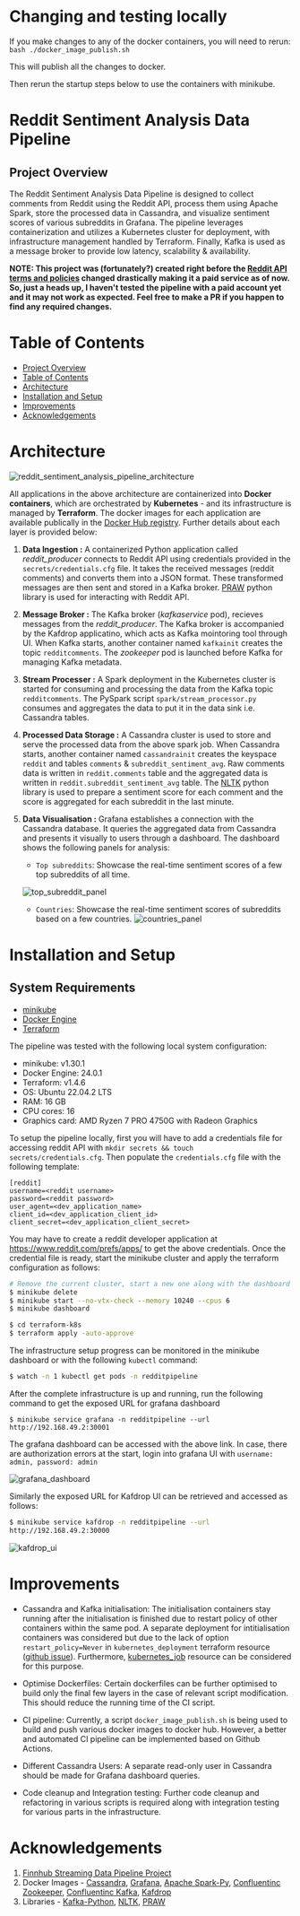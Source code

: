 # Changing and testing locally

If you make changes to any of the docker containers, you will need to rerun:
`bash ./docker_image_publish.sh`

This will publish all the changes to docker.

Then rerun the startup steps below to use the containers with minikube.


# Reddit Sentiment Analysis Data Pipeline
## Project Overview
The Reddit Sentiment Analysis Data Pipeline is designed to collect comments from Reddit using the Reddit API, process them using Apache Spark, store the processed data in Cassandra, and visualize sentiment scores of various subreddits in Grafana. The pipeline leverages containerization and utilizes a Kubernetes cluster for deployment, with infrastructure management handled by Terraform. Finally, Kafka is used as a message broker to provide low latency, scalability & availability.

**NOTE: This project was (fortunately?) created right before the [Reddit API terms and policies](https://www.reddit.com/r/reddit/comments/12qwagm/an_update_regarding_reddits_api/) changed drastically making it a paid service as of now. So, just a heads up, I haven't tested the pipeline with a paid account yet and it may not work as expected. Feel free to make a PR if you happen to find any required changes.**

# Table of Contents
- [Project Overview](#project-overview)
- [Table of Contents](#table-of-contents)
- [Architecture](#architecture)
- [Installation and Setup](#installation-and-setup)
- [Improvements](#improvements)
- [Acknowledgements](#acknowledgements)

# Architecture

![reddit_sentiment_analysis_pipeline_architecture](https://raw.githubusercontent.com/nama1arpit/reddit-streaming-pipeline/main/images/Reddit%20Sentiment%20Analysis%20Data%20Pipeline.drawio.png)

All applications in the above architecture are containerized into **Docker containers**, which are orchestrated by **Kubernetes** - and its infrastructure is managed by **Terraform**. The docker images for each application are available publically in the [Docker Hub registry](https://hub.docker.com/repositories/nama1arpit). Further details about each layer is provided below:

1. **Data Ingestion :** A containerized Python application called *reddit_producer* connects to Reddit API using credentials provided in the `secrets/credentials.cfg` file. It takes the received messages (reddit comments) and converts them into a JSON format. These transformed messages are then sent and stored in a Kafka broker. [PRAW](https://praw.readthedocs.io/en/stable/) python library is used for interacting with Reddit API.

2. **Message Broker :** The Kafka broker (*kafkaservice* pod), recieves messages from the *reddit_producer*. The Kafka broker is accompanied by the Kafdrop applicatino, which acts as Kafka mointoring tool through UI. When Kafka starts, another container named `kafkainit` creates the topic `redditcomments`. The *zookeeper* pod is launched before Kafka for managing Kafka metadata.

3. **Stream Processer :** A Spark deployment in the Kubernetes cluster is started for consuming and processing the data from the Kafka topic `redditcomments`. The PySpark script `spark/stream_processor.py` consumes and aggregates the data to put it in the data sink i.e. Cassandra tables.

4. **Processed Data Storage :** A Cassandra cluster is used to store and serve the processed data from the above spark job. When Cassandra starts, another container named `cassandrainit` creates the keyspace `reddit` and tables `comments` & `subreddit_sentiment_avg`. Raw comments data is written in `reddit.comments` table and the aggregated data is written in `reddit.subreddit_sentiment_avg` table. The [NLTK](https://www.nltk.org/) python library is used to prepare a sentiment score for each comment and the score is aggregated for each subreddit in the last minute.

5. **Data Visualisation :** Grafana establishes a connection with the Cassandra database. It queries the aggregated data from Cassandra and presents it visually to users through a dashboard. The dashboard shows the following panels for analysis:

    - `Top subreddits`: Showcase the real-time sentiment scores of a few top subreddits of all time.
    <!Fill in the link>
    ![top_subreddit_panel](https://raw.githubusercontent.com/nama1arpit/reddit-streaming-pipeline/main/images/top_subreddit_panel.png)
    - `Countries`: Showcase the real-time sentiment scores of subreddits based on a few countries.
    ![countries_panel](https://raw.githubusercontent.com/nama1arpit/reddit-streaming-pipeline/main/images/countries_panel.png)

# Installation and Setup
## System Requirements
- [minikube](https://minikube.sigs.k8s.io/docs/start/)
- [Docker Engine](https://www.docker.com/)
- [Terraform](https://www.terraform.io/)

The pipeline was tested with the following local system configuration:
- minikube: v1.30.1
- Docker Engine: 24.0.1
- Terraform: v1.4.6
- OS: Ubuntu 22.04.2 LTS
- RAM: 16 GB
- CPU cores: 16
- Graphics card: AMD Ryzen 7 PRO 4750G with Radeon Graphics

To setup the pipeline locally, first you will have to add a credentials file for accessing reddit API with `mkdir secrets && touch secrets/credentials.cfg`. Then populate the `credentials.cfg` file with the following template:

```
[reddit]
username=<reddit username>
password=<reddit password>
user_agent=<dev_application_name>
client_id=<dev_application_client_id>
client_secret=<dev_application_client_secret>
```
You may have to create a reddit developer application at https://www.reddit.com/prefs/apps/ to get the above credentials. Once the credential file is ready, start the minikube cluster and apply the terraform configuration as follows:

```bash
# Remove the current cluster, start a new one along with the dashboard
$ minikube delete
$ minikube start --no-vtx-check --memory 10240 --cpus 6
$ minikube dashboard

$ cd terraform-k8s
$ terraform apply -auto-approve
```

The infrastructure setup progress can be monitored in the minikube dashboard or with the following `kubectl` command:
```bash
$ watch -n 1 kubectl get pods -n redditpipeline
```

After the complete infrastructure is up and running, run the following command to get the exposed URL for grafana dashboard

```
$ minikube service grafana -n redditpipeline --url
http://192.168.49.2:30001
```
The grafana dashboard can be accessed with the above link. In case, there are authorization errors at the start, login into grafana UI with `username: admin, password: admin`

![grafana_dashboard](https://raw.githubusercontent.com/nama1arpit/reddit-streaming-pipeline/main/images/grafana_dashboard.png)

Similarly the exposed URL for Kafdrop UI can be retrieved and accessed as follows:
```bash
$ minikube service kafdrop -n redditpipeline --url
http://192.168.49.2:30000
```

![kafdrop_ui](https://raw.githubusercontent.com/nama1arpit/reddit-streaming-pipeline/main/images/kafdrop_ui.png)

# Improvements
- Cassandra and Kafka initialisation: The initialisation containers stay running after the initialisation is finished due to restart policy of other containers within the same pod. A separate deployment for intitialisation containers was considered but due to the lack of option `restart_policy=Never` in `kubernetes_deployment` terraform resource ([github issue](https://github.com/hashicorp/terraform-provider-kubernetes/issues/435)). Furthermore, [kubernetes_job](https://registry.terraform.io/providers/hashicorp/kubernetes/latest/docs/resources/job) resource can be considered for this purpose.

- Optimise Dockerfiles: Certain dockerfiles can be further optimised to build only the final few layers in the case of relevant script modification. This should reduce the running time of the CI script.

- CI pipeline: Currently, a script `docker_image_publish.sh` is being used to build and push various docker images to docker hub. However, a better and automated CI pipeline can be implemented based on Github Actions.

- Different Cassandra Users: A separate read-only user in Cassandra should be made for Grafana dashboard queries.

- Code cleanup and Integration testing: Further code cleanup and refactoring in various scripts is required along with integration testing for various parts in the infrastructure.

# Acknowledgements
1. [Finnhub Streaming Data Pipeline Project](https://github.com/RSKriegs/finnhub-streaming-data-pipeline)
2. Docker Images - [Cassandra](https://hub.docker.com/_/cassandra), [Grafana](https://hub.docker.com/r/grafana/grafana), [Apache Spark-Py](https://hub.docker.com/r/apache/spark-py), [Confluentinc Zookeeper](https://hub.docker.com/r/confluentinc/cp-zookeeper), [Confluentinc Kafka](https://hub.docker.com/r/confluentinc/cp-kafka/), [Kafdrop](https://hub.docker.com/r/obsidiandynamics/kafdrop)
3. Libraries - [Kafka-Python](https://kafka-python.readthedocs.io/en/master/), [NLTK](https://www.nltk.org/), [PRAW](https://praw.readthedocs.io/en/stable/)
